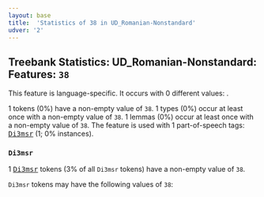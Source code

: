 ```yaml
---
layout: base
title:  'Statistics of 38 in UD_Romanian-Nonstandard'
udver: '2'
---
```


## Treebank Statistics: UD_Romanian-Nonstandard: Features: `38`

This feature is language-specific.
It occurs with 0 different values: .

1 tokens (0%) have a non-empty value of `38`.
1 types (0%) occur at least once with a non-empty value of `38`.
1 lemmas (0%) occur at least once with a non-empty value of `38`.
The feature is used with 1 part-of-speech tags: <tt><a href="ro_nonstandard-pos-Di3msr.html">Di3msr</a></tt> (1; 0% instances).

### `Di3msr`

1 <tt><a href="ro_nonstandard-pos-Di3msr.html">Di3msr</a></tt> tokens (3% of all `Di3msr` tokens) have a non-empty value of `38`.

`Di3msr` tokens may have the following values of `38`:


